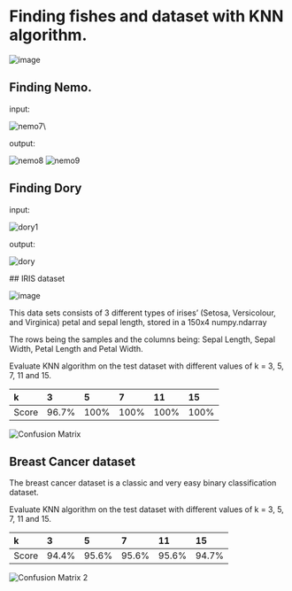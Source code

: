 # Finding fishes and dataset with KNN algorithm.

![image](https://github.com/MSaberian/PyLearnMachineLearning/assets/43343453/9e5bc24f-770a-49d5-a7f6-134ba93fc0e6)


## Finding Nemo.

input:

![nemo7](https://github.com/MSaberian/PyLearnMachineLearning/assets/43343453/2e7ddf4a-d0bf-4d47-93d7-5557ff5365ba)\

output:

![nemo8](https://github.com/MSaberian/PyLearnMachineLearning/assets/43343453/e60ea264-173c-460f-92c6-7f9d51bf7092)
![nemo9](https://github.com/MSaberian/PyLearnMachineLearning/assets/43343453/557dc6c0-4089-4e25-8b14-4955efd2cfb6)


## Finding Dory

input:

![dory1](https://github.com/MSaberian/PyLearnMachineLearning/assets/43343453/f896af45-1bfd-42a7-857a-5d372cdc05d8)

output:

![dory](https://github.com/MSaberian/PyLearnMachineLearning/assets/43343453/2feeb4c0-a973-4347-9c2f-9507b2ff78aa)

#‌# IRIS dataset

![image](https://github.com/MSaberian/PyLearnMachineLearning/assets/43343453/5c2ae21a-3585-4238-a067-9fc3151b6d17)

This data sets consists of 3 different types of irises’ (Setosa, Versicolour, and Virginica) petal and sepal length, stored in a 150x4 numpy.ndarray

The rows being the samples and the columns being: Sepal Length, Sepal Width, Petal Length and Petal Width.

Evaluate KNN algorithm on the test dataset with different values of k = 3, 5, 7, 11 and 15.

| k      | 3      | 5     | 7     | 11     | 15     |
| :---   | :----  | :---- | :---- | :----  | :----  |
| Score  | 96.7%  | 100%  | 100%  | 100%   | 100%   |

![Confusion Matrix](https://github.com/MSaberian/PyLearnMachineLearning/assets/43343453/db8e218a-efa5-49e3-a8e0-1d8f08618866)


## Breast Cancer dataset

The breast cancer dataset is a classic and very easy binary classification dataset.

Evaluate KNN algorithm on the test dataset with different values of k = 3, 5, 7, 11 and 15.

| k      | 3      | 5      | 7      | 11      | 15      |
| :---   | :----  | :----  | :----  | :----   | :----   |
| Score  | 94.4%  | 95.6%  | 95.6%  | 95.6%   | 94.7%   |

![Confusion Matrix 2](https://github.com/MSaberian/PyLearnMachineLearning/assets/43343453/8c04d637-5f60-4187-ba6b-82714bb92383)

